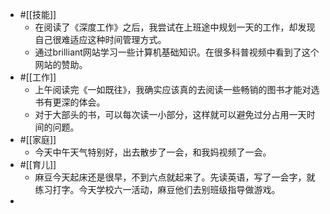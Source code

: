 - #[[技能]]
    - 在阅读了《深度工作》之后，我尝试在上班途中规划一天的工作，却发现自己很难适应这种时间管理方式。
    - 通过brilliant网站学习一些计算机基础知识。在很多科普视频中看到了这个网站的赞助。
- #[[工作]]
    - 上午阅读完《一如既往》，我确实应该真的去阅读一些畅销的图书才能对选书有更深的体会。
    - 对于大部头的书，可以每次读一小部分，这样就可以避免过分占用一天时间的问题。
- #[[家庭]]
    - 今天中午天气特别好，出去散步了一会，和我妈视频了一会。
- #[[育儿]]
    - 麻豆今天起床还是很早，不到六点就起来了。先读英语，写了一会字，就练习打字。今天学校六一活动，麻豆他们去别班级指导做游戏。
- 
